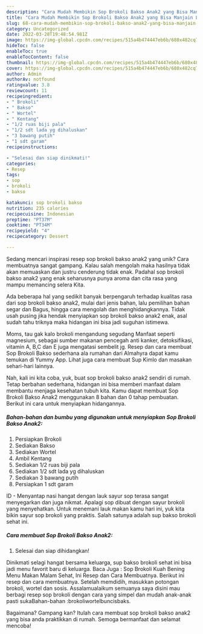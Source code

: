 ```yaml
---
description: "Cara Mudah Membikin Sop Brokoli Bakso Anak2 yang Bisa Manjain Lidah"
title: "Cara Mudah Membikin Sop Brokoli Bakso Anak2 yang Bisa Manjain Lidah"
slug: 68-cara-mudah-membikin-sop-brokoli-bakso-anak2-yang-bisa-manjain-lidah
category: Uncategorized
date: 2022-03-28T19:48:54.981Z
image: https://img-global.cpcdn.com/recipes/515a4b474447eb6b/680x482cq70/sop-brokoli-bakso-anak2-foto-resep-utama.jpg
hideToc: false
enableToc: true
enableTocContent: false
thumbnail: https://img-global.cpcdn.com/recipes/515a4b474447eb6b/680x482cq70/sop-brokoli-bakso-anak2-foto-resep-utama.jpg
cover: https://img-global.cpcdn.com/recipes/515a4b474447eb6b/680x482cq70/sop-brokoli-bakso-anak2-foto-resep-utama.jpg
author: Admin
authorAv: notfound
ratingvalue: 3.8
reviewcount: 11
recipeingredient:
- " Brokoli"
- " Bakso"
- " Wortel"
- " Kentang"
- "1/2 ruas biji pala"
- "1/2 sdt lada yg dihaluskan"
- "3 bawang putih"
- "1 sdt garam"
recipeinstructions:

- "Selesai dan siap dinikmati!"
categories:
- Resep
tags:
- sop
- brokoli
- bakso

katakunci: sop brokoli bakso 
nutrition: 235 calories
recipecuisine: Indonesian
preptime: "PT37M"
cooktime: "PT34M"
recipeyield: "4"
recipecategory: Dessert

---
```





Sedang mencari inspirasi resep sop brokoli bakso anak2 yang unik? Cara membuatnya sangat gampang. Kalau salah mengolah maka hasilnya tidak akan memuaskan dan justru cenderung tidak enak. Padahal sop brokoli bakso anak2 yang enak seharusnya punya aroma dan cita rasa yang mampu memancing selera Kita.





Ada beberapa hal yang sedikit banyak berpengaruh terhadap kualitas rasa dari sop brokoli bakso anak2, mulai dari jenis bahan, lalu pemilihan bahan segar dan Bagus, hingga cara mengolah dan menghidangkannya. Tidak usah pusing jika hendak menyiapkan sop brokoli bakso anak2 enak,      asal sudah tahu triknya maka hidangan ini bisa jadi suguhan istimewa.














Moms, tau gak kalo brokoli mengandung segudang Manfaat seperti magnesium, sebagai sumber makanan pencegah anti kanker, detoksifikasi, vitamin A, B,C dan E juga mengatasi sembelit jg. Resep dan cara membuat Sop Brokoli Bakso sederhana ala rumahan dari Almahyra dapat kamu temukan di Yummy App. Lihat juga cara membuat Sup Kimlo dan masakan sehari-hari lainnya.






Nah, kali ini kita coba, yuk, buat sop brokoli bakso anak2 sendiri di rumah. Tetap berbahan sederhana, hidangan ini bisa memberi manfaat dalam membantu menjaga kesehatan tubuh kita. Kamu dapat membuat Sop Brokoli Bakso Anak2 menggunakan 8 bahan dan 0 tahap pembuatan. Berikut ini cara untuk menyiapkan hidangannya.

<!--inarticleads1-->

##### Bahan-bahan dan bumbu yang digunakan untuk menyiapkan Sop Brokoli Bakso Anak2:

1. Persiapkan  Brokoli
1. Sediakan  Bakso
1. Sediakan  Wortel
1. Ambil  Kentang
1. Sediakan 1/2 ruas biji pala
1. Sediakan 1/2 sdt lada yg dihaluskan
1. Sediakan 3 bawang putih
1. Persiapkan 1 sdt garam


ID - Menyantap nasi hangat dengan lauk sayur sop terasa sangat menyegarkan dan juga nikmat. Apalagi sop dibuat dengan sayur brokoli yang menyehatkan. Untuk menemani lauk makan kamu hari ini, yuk kita bikin sayur sop brokoli yang praktis. Salah satunya adalah sup bakso brokoli sehat ini. 

<!--inarticleads2-->

##### Cara membuat Sop Brokoli Bakso Anak2:


1. Selesai dan siap dihidangkan!

Dinikmati selagi hangat bersama keluarga, sup bakso brokoli sehat ini bisa jadi menu favorit baru di keluarga. Baca Juga : Sop Brokoli Kuah Bening Menu Makan Malam Sehat, Ini Resep dan Cara Membuatnya. Berikut ini resep dan cara membuatnya. Setelah memdidih, masukkan potongan brokoli, wortel dan sosis. Assalamualaikum semuanya saya disini mau berbagi resep sop brokoli dengan cara yang simpel dan mudah anak-anak pasti sukaBahan-bahan :brokoliwortelbuncisbaks. 

Bagaimana? Gampang kan? Itulah cara membuat sop brokoli bakso anak2 yang bisa anda praktikkan di rumah. Semoga bermanfaat dan selamat mencoba!
